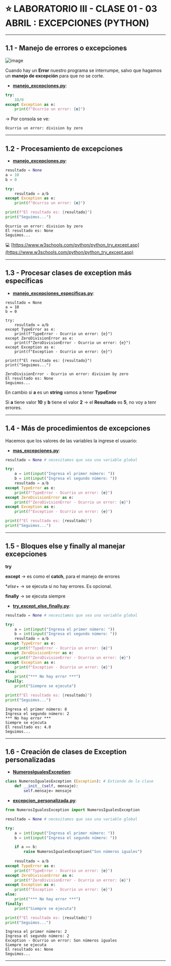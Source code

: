 # :star: LABORATORIO III - CLASE 01 - 03 ABRIL : EXCEPCIONES (PYTHON)


---

## 1.1 - Manejo de errores o excepciones

![image](https://user-images.githubusercontent.com/72580574/229650426-d58f7268-ee7d-47e9-86a3-49b22376278d.png)

Cuando hay un **Error** nuestro programa se interrumpe, salvo que hagamos un **manejo de excepción** para que no se corte.

- [**manejo_excepciones.py**](https://github.com/eugenia1984/UTN-FRSR-Programacion/blob/main/2do_anio_1er_semestre/laboratorioIII/excepciones/leccion1/manejo_excepciones.py):

```Python
try:
    10/0
except Exception as e:
    print(f"Ocurrio un error: {e}")
```

-> Por consola se ve:

```
Ocurrio un error: division by zero
```


---

## 1.2 -  Procesamiento de excepciones

- [**manejo_excepciones.py**](https://github.com/eugenia1984/UTN-FRSR-Programacion/blob/main/2do_anio_1er_semestre/laboratorioIII/excepciones/leccion1/manejo_excepciones.py):

```Python
resultado = None
a = 10
b = 0

try:
    resultado = a/b
except Exception as e:
    print(f"Ocurrio un error: {e}")

print(f"El resultado es: {resultado}")  
print("Seguimos...")  
```

```
Ocurrio un error: division by zero
El resultado es: None
Seguimos...
```


:computer: [https://www.w3schools.com/python/python_try_except.asp](https://www.w3schools.com/python/python_try_except.asp)

---

## 1.3 - Procesar clases de exception más específicas

- [**manejo_excepciones_especificas.py**](https://github.com/eugenia1984/UTN-FRSR-Programacion/blob/main/2do_anio_1er_semestre/laboratorioIII/excepciones/leccion1/manejo_excepciones_especificas.py):

```Pyhton
resultado = None
a = 10
b = 0

try:
    resultado = a/b
except TypeError as e:
    print(f"TypeError - Ocurrio un error: {e}")    
except ZeroDivisionError as e:
    print(f"ZeroDivisionError - Ocurrio un error: {e}") 
except Exception as e:
    print(f"Exception - Ocurrio un error: {e}")

print(f"El resultado es: {resultado}")  
print("Seguimos...")  
```

```
ZeroDivisionError - Ocurrio un error: division by zero
El resultado es: None
Seguimos...
```

En cambio si **a** es un **string** vamos a tener **TypeError**

Si **a** tiene valor **10** y **b** tiene el valor **2** -> el **Resultado** es **5**, no voy a tenr errores.

---

## 1.4 - Más de procedimientos de excepciones


Hacemos que los valores de las variables la ingrese el usuario:

- [**mas_excepciones.py**](https://github.com/eugenia1984/UTN-FRSR-Programacion/blob/main/2do_anio_1er_semestre/laboratorioIII/excepciones/leccion1/mas_excepciones.py):

```Python
resultado = None # necesitamos que sea una variable global

try:
    a = int(input("Ingresa el primer número: "))
    b = int(input("Ingresa el segundo número: "))
    resultado = a/b
except TypeError as e:
    print(f"TypeError - Ocurrio un error: {e}")    
except ZeroDivisionError as e:
    print(f"ZeroDivisionError - Ocurrio un error: {e}") 
except Exception as e:
    print(f"Exception - Ocurrio un error: {e}")

print(f"El resultado es: {resultado}")  
print("Seguimos...")  
```
---

## 1.5 - Bloques else y finally al manejar excepciones


**try**

**except** -> es como el **catch**, para el manejo de errores

**else*+ -> se ejecuta si no hay errores. Es opcional.

**finally** -> se ejecuta siempre

- [**try_except_else_finally.py**](https://github.com/eugenia1984/UTN-FRSR-Programacion/blob/main/2do_anio_1er_semestre/laboratorioIII/excepciones/leccion1/try_except_else_finally.py):

```Python
resultado = None # necesitamos que sea una variable global

try:
    a = int(input("Ingresa el primer número: "))
    b = int(input("Ingresa el segundo número: "))
    resultado = a/b
except TypeError as e:
    print(f"TypeError - Ocurrio un error: {e}")    
except ZeroDivisionError as e:
    print(f"ZeroDivisionError - Ocurrio un error: {e}") 
except Exception as e:
    print(f"Exception - Ocurrio un error: {e}")
else:
    print("*** No hay error ***")
finally:
    print("Siempre se ejecuta")        

print(f"El resultado es: {resultado}")  
print("Seguimos...")  
```

```
Ingresa el primer número: 8
Ingresa el segundo número: 2
*** No hay error ***
Siempre se ejecuta
El resultado es: 4.0
Seguimos...
```

---

## 1.6 - Creación de clases de Exception personalizadas


- [**NumerosIgualesException**](https://github.com/eugenia1984/UTN-FRSR-Programacion/blob/main/2do_anio_1er_semestre/laboratorioIII/excepciones/leccion1/NumerosIgualesException.py):

```Python
class NumerosIgualesException (Exception): # Extiende de la clase
    def __init__(self, mensaje):
        self.mensaje= mensaje
```

- [**excepcion_personalizada.py**](https://github.com/eugenia1984/UTN-FRSR-Programacion/blob/main/2do_anio_1er_semestre/laboratorioIII/excepciones/leccion1/excepcion_personalizada.py):

```Python
from NumerosIgualesException import NumerosIgualesException

resultado = None # necesitamos que sea una variable global

try:
    a = int(input("Ingresa el primer número: "))
    b = int(input("Ingresa el segundo número: "))

    if a == b:
        raise NumerosIgualesException("Son números iguales")
    
    resultado = a/b
except TypeError as e:
    print(f"TypeError - Ocurrio un error: {e}")    
except ZeroDivisionError as e:
    print(f"ZeroDivisionError - Ocurrio un error: {e}") 
except Exception as e:
    print(f"Exception - Ocurrio un error: {e}")
else:
    print("*** No hay error ***")
finally:
    print("Siempre se ejecuta")        

print(f"El resultado es: {resultado}")  
print("Seguimos...") 
```


```
Ingresa el primer número: 2
Ingresa el segundo número: 2
Exception - Ocurrio un error: Son números iguales
Siempre se ejecuta
El resultado es: None
Seguimos...
```

---
